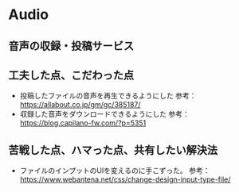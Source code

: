 # Audio

## 音声の収録・投稿サービス

## 工夫した点、こだわった点
- 投稿したファイルの音声を再生できるようにした
参考：https://allabout.co.jp/gm/gc/385187/
- 収録した音声をダウンロードできるようにした
参考：https://blog.capilano-fw.com/?p=5351

## 苦戦した点、ハマった点、共有したい解決法
- ファイルのインプットのUIを変えるのに手こずった。
参考：https://www.webantena.net/css/change-design-input-type-file/
